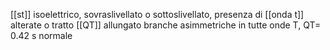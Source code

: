 [[st]] isoelettrico, sovraslivellato o sottoslivellato, presenza di [[onda t]] alterate o tratto [[QT]] allungato
branche asimmetriche in tutte onde T, QT= 0.42 s normale